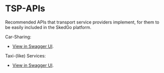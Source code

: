 # TSP-APIs
Recommended APIs that transport service providers implement, for them to be easily included in the SkedGo platform.

Car-Sharing:

- [View in Swagger UI](http://petstore.swagger.io/?url=https://raw.githubusercontent.com/skedgo/TSP-APIs/master/car-share.swagger.yaml).

Taxi-(like) Services:

- [View in Swagger UI](http://petstore.swagger.io/?url=https://raw.githubusercontent.com/skedgo/TSP-APIs/master/taxi.swagger.yaml).
